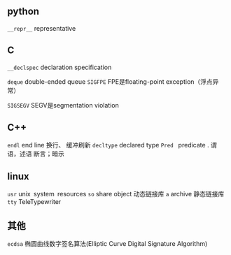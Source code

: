 ## python
`__repr__`   representative





## C
 `__declspec`     declaration specification

`deque`  double-ended queue
`SIGFPE`   FPE是floating-point exception（浮点异常）

`SIGSEGV`  SEGV是segmentation violation
## C++
`endl`     end line    换行、 缓冲刷新
` decltype `   declared type
`Pred `  predicate  . 谓语，述语 断言；暗示
## linux
`usr`    unix system resources
`so`  share object   动态链接库
`a`  archive  静态链接库
`tty`   TeleTypewriter


## 其他
`ecdsa`  椭圆曲线数字签名算法(Elliptic Curve Digital Signature Algorithm)

